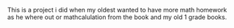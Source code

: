 This is a project i did when my oldest wanted to have more math homework as he where out or mathcalulation from the book and my old 1 grade books.